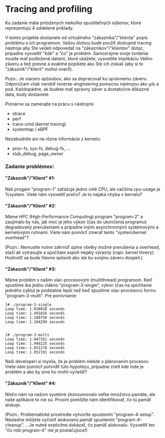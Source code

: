 # Tracing and profiling

Ku zadanie máte priložených niekoľko spustiteľných súborov, ktoré reprezentujú 4 oddelené príklady.

V tomto projekte dostanete od virtuálneho "zákazníka"/"klienta" popis problému s ich programom. Vašou úlohou bude použiť dostupné tracing nástroje aby Ste vedeli odpovedať na "zákazníkov"/"klientov" dotaz, prípadne vysvetliť "kde" a "čo" je problém. 
Samozrejme svoje tvrdenia musíte mať podložené datami, ktoré ukážete, vysvetlíte implikáciu Vášho záveru a tiež presne a exaktne popíšete ako Ste ich získali (aby si to "zákazník"/"klient" mohol overiť).

Pozn.: Je viacero spôsobov, ako sa dopracovať ku správnemu záveru. Odporúčam však nerobiť reverse-engineering pomocou nástrojou ako `gdb` a pod. Každopádne, ak budete mať správny záver a dostatočne dôkazné data, body dostanete.

Primárne sa zamerajte na prácu s nástrojmi:
- strace
- perf
- trace-cmd (kernel tracing)
- systemtap / eBPF

Nezabudnite ani na rôzne informácie z kernelu:
- proc-fs, sys-fs, debug-fs, ...
- slub_debug, page_owner


### Zadanie problémov:

#### "Zákazník"/"Klient" #1:
Náš progam "program-1" zaťažuje jedno celé CPU, ale vačšina cpu-usage je %system. Viete nám vysvetliť prečo? Je to nejaká chyba v kernelu?

#### "Zákazník"/"Klient" #2:
Máme HPC (High-Performance Computing) program "program-2" a zaujímalo by nás, jak moc je jeho výkon (čas do ukončenia programu) degradovaný prerušeniami a prípadne inými asynchronnými systémovými a kernelovými rutinami. Viete nám pomôcť zmerať tento "system/kernel overhead"?

(Pozn.: Nemusíte nutne zahrnúť úplne všetky možné prerušenia a overhead, stačí ak vytrasujte a spočítate aspoň nejaký výrazný (napr. kernel timery). Hodnotiť sa bude hlavne spôsob ako ste ku svojmu záveru dospeli.)

#### "Zákazník"/"Klient" #3:
Máme problém s naším viac-procesovým (multithread) programom. Keď spustíme iba jedno vlákno "program-3-single", výkon (čas na spočítanie jedného cyklu) je podstatne lepší než keď spustíme viac-procesovú formu "program-3-multi". Pre porovnanie:
~~~
]# ./program-3-single 
Loop time: 1.938028 seconds
Loop time: 1.491816 seconds
Loop time: 1.180750 seconds
Loop time: 1.184299 seconds


]# ./program-3-multi
Loop time: 1.947351 seconds
Loop time: 1.946225 seconds
Loop time: 1.951270 seconds
Loop time: 1.952191 seconds
~~~
Naši developeri si myslia, že je problém niekde s plánovaním procesov. Viete nám pomôcť potvrdiť túto hypotézu, prípadne zistit kde inde je problém a ako by sme ho mohli vyriešiť?

#### "Zákazník"/"Klient" #4:
Niečo nám na našom systéme zkonzumovalo veľke množstvo pamäte, ale naše aplikácie to nie sú. Prosím pomôžte nám identifikovať, čo tú pamäť alokuje.

(Pozn.: Problematické prostredie vytvoríte spustením "program-4-setup". Následne môžete vyčistiť alokovanú pamäť spustením "program-4-cleanup". .. Je nutné explicitne dokázať, čo pamäť alokovalo. Vysvetliť len "čo robí program-4" nie je postačujúce!)
